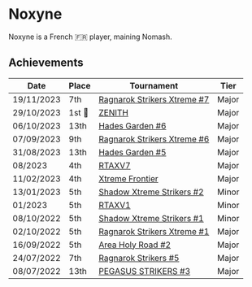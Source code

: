 # Noxyne

Noxyne is a French :fr: player, maining Nomash.

## Achievements

| Date | Place | Tournament | Tier |
| - | - | - | - |
| 19/11/2023 | 7th | [Ragnarok Strikers Xtreme #7](../../tournaments/ragna/ragnax7.md) | Major |
| 29/10/2023 |1st :1st_place_medal: | [ZENITH](../../tournaments/misc/zenith1.md) | Major |
| 06/10/2023 | 13th | [Hades Garden #6](../../tournaments/hg/hg6.md) | Major |
| 07/09/2023 | 9th | [Ragnarok Strikers Xtreme #6](../../tournaments/ragna/ragnax6.md) | Major |
| 31/08/2023 | 13th | [Hades Garden #5](../../tournaments/hg/hg5.md) | Major |
| 08/2023 | 4th | [RTAXV7](../../tournaments/rtaxv/rtaxv7.md) | Major |
| 11/02/2023 | 4th | [Xtreme Frontier](../../tournaments/sf/xf.md) | Major |
| 13/01/2023 | 5th | [Shadow Xtreme Strikers #2](../../tournaments/shadow/shadow2.md) | Minor |
| 01/2023 | 5th | [RTAXV1](../../tournaments/rtaxv/rtaxv1.md) | Minor |
| 08/10/2022 | 5th | [Shadow Xtreme Strikers #1](../../tournaments/shadow/shadow1.md) | Minor |
| 02/10/2022 | 5th | [Ragnarok Strikers Xtreme #1](../../tournaments/ragna/ragnax1.md) | Major |
| 16/09/2022 | 5th | [Area Holy Road #2](../../tournaments/misc/holyroad2.md) | Major |
| 24/07/2022 | 7th | [Ragnarok Strikers #5](../../tournaments/ragna/ragna5.md) | Major |
| 08/07/2022 | 13th | [PEGASUS STRIKERS #3](../../tournaments/pegasus/pegasus9.md) | Major |

